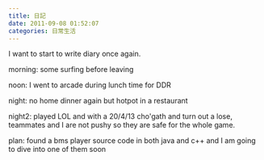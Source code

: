 ```yaml
---
title: 日記
date: 2011-09-08 01:52:07
categories: 日常生活
---
```


I want to start to write diary once again.

morning: some surfing before leaving

noon: I went to arcade during lunch time for DDR

night: no home dinner again but hotpot in a restaurant

night2: played LOL and with a 20/4/13 cho'gath and turn out a lose, teammates and I are not pushy so they are safe for the whole game.

plan: found a bms player source code in both java and c++ and I am going to dive into one of them soon